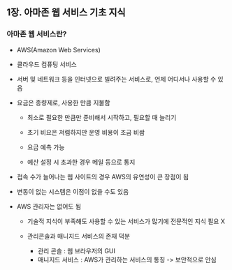 ## 1장. 아마존 웹 서비스 기초 지식

### 아마존 웹 서비스란?
- AWS(Amazon Web Services)

- 클라우드 컴퓨팅 서비스
- 서버 및 네트워크 등을 인터넷으로 빌려주는 서비스로, 언제 어디서나 사용할 수 있음
- 요금은 종량제로, 사용한 만큼 지불함
   - 최소로 필요한 만큼만 준비해서 시작하고, 필요할 때 늘리기
   
   - 초기 비요은 저렴하지만 운영 비용이 조금 비쌈
   - 요금 예측 가능
   - 예산 설정 시 초과한 경우 메일 등으로 통지
- 접속 수가 늘어나는 웹 사이트의 경우 AWS의 유연성이 큰 장점이 됨
- 변동이 없는 시스템은 이점이 없을 수도 있음
- AWS 관리자는 없어도 됨
   - 기술적 지식이 부족해도 사용할 수 있는 서비스가 많기에 전문적인 지식 필요 X
   
   - 관리콘솔과 매니지드 서비스의 존재 덕분
      - 관리 콘솔 : 웹 브라우저의 GUI
      - 매니지드 서비스 : AWS가 관리하는 서비스의 통칭 -> 보안적으로 안심
